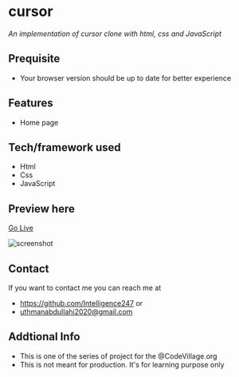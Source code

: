 #  cursor
*An implementation of cursor clone with html, css and JavaScript*
## Prequisite
- Your browser version should be up to date for better experience
## Features
- Home page
## Tech/framework used
- Html
- Css
- JavaScript
## Preview here
[Go Live](https://luminous-chimera-50e88f.netlify.app)

![screenshot](./media/sketch.png)


## Contact
If you want to contact me you can reach me at
- https://github.com/Intelligence247 or
- uthmanabdullahi2020@gmail.com
## Addtional Info
- This is one of the series of project for the @CodeVillage.org
- This is not meant for production. It's for learning purpose only
